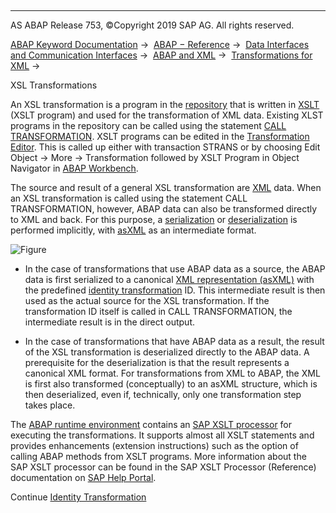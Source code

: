   

* * *

AS ABAP Release 753, ©Copyright 2019 SAP AG. All rights reserved.

[ABAP Keyword Documentation](javascript:call_link\('abenabap.htm'\)) →  [ABAP − Reference](javascript:call_link\('abenabap_reference.htm'\)) →  [Data Interfaces and Communication Interfaces](javascript:call_link\('abenabap_data_communication.htm'\)) →  [ABAP and XML](javascript:call_link\('abenabap_xml.htm'\)) →  [Transformations for XML](javascript:call_link\('abenabap_xml_trafos.htm'\)) → 

XSL Transformations

An XSL transformation is a program in the [repository](javascript:call_link\('abenrepository_glosry.htm'\) "Glossary Entry") that is written in [XSLT](javascript:call_link\('abenxslt_glosry.htm'\) "Glossary Entry") (XSLT program) and used for the transformation of XML data. Existing XLST programs in the repository can be called using the statement [CALL TRANSFORMATION](javascript:call_link\('abapcall_transformation.htm'\)). XSLT programs can be edited in the [Transformation Editor](javascript:call_link\('abentransformation_editor_glosry.htm'\) "Glossary Entry"). This is called up either with transaction STRANS or by choosing Edit Object → More → Transformation followed by XSLT Program in Object Navigator in [ABAP Workbench](javascript:call_link\('abenabap_workbench_glosry.htm'\) "Glossary Entry").

The source and result of a general XSL transformation are [XML](javascript:call_link\('abenxml_glosry.htm'\) "Glossary Entry") data. When an XSL transformation is called using the statement CALL TRANSFORMATION, however, ABAP data can also be transformed directly to XML and back. For this purpose, a [serialization](javascript:call_link\('abenserialization_glosry.htm'\) "Glossary Entry") or [deserialization](javascript:call_link\('abendeserialization_glosry.htm'\) "Glossary Entry") is performed implicitly, with [asXML](javascript:call_link\('abenasxml_glosry.htm'\) "Glossary Entry") as an intermediate format.

![Figure](abdoc_asxml.gif)

-   In the case of transformations that use ABAP data as a source, the ABAP data is first serialized to a canonical [XML representation (asXML)](javascript:call_link\('abenabap_xslt_asxml.htm'\)) with the predefined [identity transformation](javascript:call_link\('abenabap_xslt_id.htm'\)) ID. This intermediate result is then used as the actual source for the XSL transformation. If the transformation ID itself is called in CALL TRANSFORMATION, the intermediate result is in the direct output.

-   In the case of transformations that have ABAP data as a result, the result of the XSL transformation is deserialized directly to the ABAP data. A prerequisite for the deserialization is that the result represents a canonical XML format. For transformations from XML to ABAP, the XML is first also transformed (conceptually) to an asXML structure, which is then deserialized, even if, technically, only one transformation step takes place.

The [ABAP runtime environment](javascript:call_link\('abenabap_runtime_envir_glosry.htm'\) "Glossary Entry") contains an [SAP XSLT processor](javascript:call_link\('abenxslt_processor_glosry.htm'\) "Glossary Entry") for executing the transformations. It supports almost all XSLT statements and provides enhancements (extension instructions) such as the option of calling ABAP methods from XSLT programs. More information about the SAP XSLT processor can be found in the SAP XSLT Processor (Reference) documentation on [SAP Help Portal](http://help.sap.com).

Continue
[Identity Transformation](javascript:call_link\('abenabap_xslt_id.htm'\))